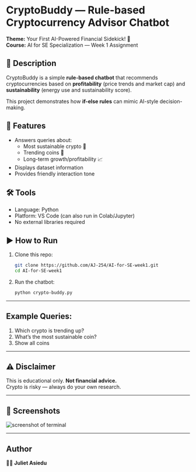# CryptoBuddy — Rule-based Cryptocurrency Advisor Chatbot

**Theme:** Your First AI-Powered Financial Sidekick! 🌟  
**Course:** AI for SE Specialization — Week 1 Assignment  

## 📌 Description
CryptoBuddy is a simple **rule-based chatbot** that recommends cryptocurrencies based on **profitability** (price trends and market cap) and **sustainability** (energy use and sustainability score).  

This project demonstrates how **if-else rules** can mimic AI-style decision-making.  

## 🚀 Features
- Answers queries about:
  - Most sustainable crypto 🌱  
  - Trending coins 🚀  
  - Long-term growth/profitability 📈  
- Displays dataset information  
- Provides friendly interaction tone  

## 🛠️ Tools
- Language: Python  
- Platform: VS Code (can also run in Colab/Jupyter)  
- No external libraries required  

## ▶️ How to Run
1. Clone this repo:
   ```bash
   git clone https://github.com/AJ-254/AI-for-SE-week1.git
   cd AI-for-SE-week1
2. Run the chatbot:
   ```bash
   python crypto-buddy.py

---

## Example Queries:
1. Which crypto is trending up?  
2. What’s the most sustainable coin?  
3. Show all coins  

---

## ⚠️ Disclaimer
This is educational only. **Not financial advice.**  
Crypto is risky — always do your own research.  

---

## 📸 Screenshots
<img src="img1.png" alt="screenshot of terminal">

---

## Author
👩‍💻 **Juliet Asiedu**  
